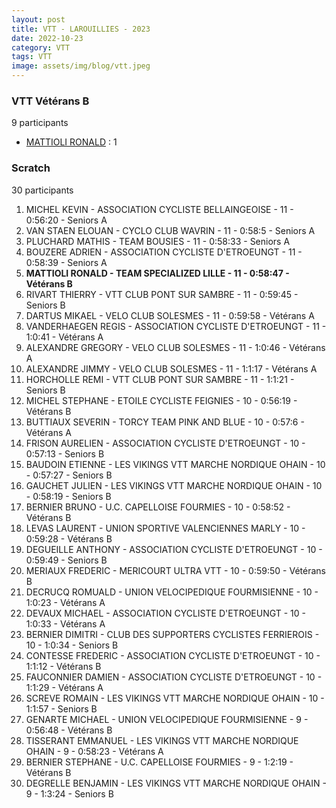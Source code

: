 ```yaml
---
layout: post
title: VTT - LAROUILLIES - 2023
date: 2022-10-23
category: VTT
tags: VTT
image: assets/img/blog/vtt.jpeg
---
```


### VTT Vétérans B
9 participants
- [MATTIOLI RONALD](https://teamspecializedlille.github.io/works/mattiolironald) : 1

### Scratch
30 participants
1. MICHEL KEVIN - ASSOCIATION CYCLISTE BELLAINGEOISE - 11 - 0:56:20 - Seniors A
2. VAN STAEN ELOUAN - CYCLO CLUB WAVRIN - 11 - 0:58:5 - Seniors A
3. PLUCHARD MATHIS - TEAM BOUSIES - 11 - 0:58:33 - Seniors A
4. BOUZERE ADRIEN - ASSOCIATION CYCLISTE D'ETROEUNGT - 11 - 0:58:39 - Seniors A
5. **MATTIOLI RONALD - TEAM SPECIALIZED LILLE - 11 - 0:58:47 - Vétérans B**
6. RIVART THIERRY - VTT  CLUB PONT SUR SAMBRE - 11 - 0:59:45 - Seniors B
7. DARTUS MIKAEL - VELO CLUB SOLESMES - 11 - 0:59:58 - Vétérans A
8. VANDERHAEGEN REGIS - ASSOCIATION CYCLISTE D'ETROEUNGT - 11 - 1:0:41 - Vétérans A
9. ALEXANDRE GREGORY - VELO CLUB SOLESMES - 11 - 1:0:46 - Vétérans A
10. ALEXANDRE JIMMY - VELO CLUB SOLESMES - 11 - 1:1:17 - Vétérans A
11. HORCHOLLE REMI - VTT  CLUB PONT SUR SAMBRE - 11 - 1:1:21 - Seniors B
12. MICHEL STEPHANE - ETOILE CYCLISTE FEIGNIES - 10 - 0:56:19 - Vétérans B
13. BUTTIAUX SEVERIN - TORCY TEAM PINK AND BLUE - 10 - 0:57:6 - Vétérans A
14. FRISON AURELIEN - ASSOCIATION CYCLISTE D'ETROEUNGT - 10 - 0:57:13 - Seniors B
15. BAUDOIN ETIENNE - LES VIKINGS VTT MARCHE NORDIQUE OHAIN - 10 - 0:57:27 - Seniors B
16. GAUCHET JULIEN - LES VIKINGS VTT MARCHE NORDIQUE OHAIN - 10 - 0:58:19 - Seniors B
17. BERNIER BRUNO - U.C. CAPELLOISE FOURMIES - 10 - 0:58:52 - Vétérans B
18. LEVAS LAURENT - UNION SPORTIVE VALENCIENNES MARLY - 10 - 0:59:28 - Vétérans B
19. DEGUEILLE ANTHONY - ASSOCIATION CYCLISTE D'ETROEUNGT - 10 - 0:59:49 - Seniors B
20. MERIAUX FREDERIC - MERICOURT ULTRA VTT - 10 - 0:59:50 - Vétérans B
21. DECRUCQ ROMUALD - UNION VELOCIPEDIQUE FOURMISIENNE - 10 - 1:0:23 - Vétérans A
22. DEVAUX MICHAEL - ASSOCIATION CYCLISTE D'ETROEUNGT - 10 - 1:0:33 - Vétérans A
23. BERNIER DIMITRI - CLUB DES SUPPORTERS CYCLISTES FERRIEROIS - 10 - 1:0:34 - Seniors B
24. CONTESSE FREDERIC - ASSOCIATION CYCLISTE D'ETROEUNGT - 10 - 1:1:12 - Vétérans B
25. FAUCONNIER DAMIEN - ASSOCIATION CYCLISTE D'ETROEUNGT - 10 - 1:1:29 - Vétérans A
26. SCREVE ROMAIN - LES VIKINGS VTT MARCHE NORDIQUE OHAIN - 10 - 1:1:57 - Seniors B
27. GENARTE MICHAEL - UNION VELOCIPEDIQUE FOURMISIENNE - 9 - 0:56:48 - Vétérans B
28. TISSERANT EMMANUEL - LES VIKINGS VTT MARCHE NORDIQUE OHAIN - 9 - 0:58:23 - Vétérans A
29. BERNIER STEPHANE - U.C. CAPELLOISE FOURMIES - 9 - 1:2:19 - Vétérans B
30. DEGRELLE BENJAMIN - LES VIKINGS VTT MARCHE NORDIQUE OHAIN - 9 - 1:3:24 - Seniors B
